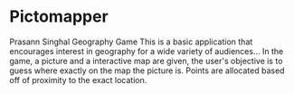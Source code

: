# Pictomapper
Prasann Singhal Geography Game
This is a basic application that encourages interest in geography for a wide variety of audiences...
In the game, a picture and a interactive map are given, the user's objective is to guess where exactly on the map the picture is.
Points are allocated based off of proximity to the exact location.
